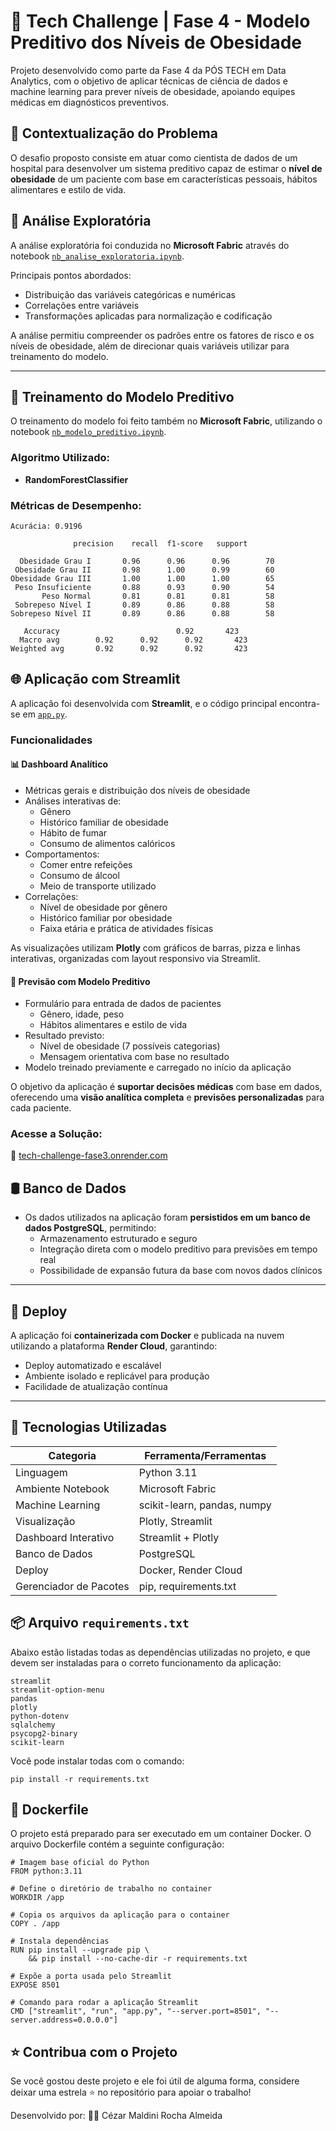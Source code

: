 # 🧠 Tech Challenge | Fase 4 - Modelo Preditivo dos Níveis de Obesidade

Projeto desenvolvido como parte da Fase 4 da PÓS TECH em Data Analytics, com o objetivo de aplicar técnicas de ciência de dados e machine learning para prever níveis de obesidade, apoiando equipes médicas em diagnósticos preventivos.


## 📌 Contextualização do Problema

O desafio proposto consiste em atuar como cientista de dados de um hospital para desenvolver um sistema preditivo capaz de estimar o **nível de obesidade** de um paciente com base em características pessoais, hábitos alimentares e estilo de vida.


## 🔎 Análise Exploratória

A análise exploratória foi conduzida no **Microsoft Fabric** através do notebook [`nb_analise_exploratoria.ipynb`](./nb_analise_exploratoria.ipynb).

Principais pontos abordados:
- Distribuição das variáveis categóricas e numéricas
- Correlações entre variáveis
- Transformações aplicadas para normalização e codificação

A análise permitiu compreender os padrões entre os fatores de risco e os níveis de obesidade, além de direcionar quais variáveis utilizar para treinamento do modelo.

---

## 🤖 Treinamento do Modelo Preditivo

O treinamento do modelo foi feito também no **Microsoft Fabric**, utilizando o notebook [`nb_modelo_preditivo.ipynb`](./nb_modelo_preditivo.ipynb).

### Algoritmo Utilizado:
- **RandomForestClassifier**

### Métricas de Desempenho:
```text
Acurácia: 0.9196

              precision    recall  f1-score   support

  Obesidade Grau I       0.96      0.96      0.96        70
 Obesidade Grau II       0.98      1.00      0.99        60
Obesidade Grau III       1.00      1.00      1.00        65
 Peso Insuficiente       0.88      0.93      0.90        54
       Peso Normal       0.81      0.81      0.81        58
 Sobrepeso Nível I       0.89      0.86      0.88        58
Sobrepeso Nível II       0.89      0.86      0.88        58

   Accuracy                          0.92       423
  Macro avg        0.92      0.92      0.92       423
Weighted avg       0.92      0.92      0.92       423

```

## 🌐 Aplicação com Streamlit

A aplicação foi desenvolvida com **Streamlit**, e o código principal encontra-se em [`app.py`](./app.py).

### Funcionalidades

#### 📊 Dashboard Analítico
- Métricas gerais e distribuição dos níveis de obesidade
- Análises interativas de:
  - Gênero
  - Histórico familiar de obesidade
  - Hábito de fumar
  - Consumo de alimentos calóricos
- Comportamentos:
  - Comer entre refeições
  - Consumo de álcool
  - Meio de transporte utilizado
- Correlações:
  - Nível de obesidade por gênero
  - Histórico familiar por obesidade
  - Faixa etária e prática de atividades físicas

As visualizações utilizam **Plotly** com gráficos de barras, pizza e linhas interativas, organizadas com layout responsivo via Streamlit.

#### 🧪 Previsão com Modelo Preditivo
- Formulário para entrada de dados de pacientes
  - Gênero, idade, peso
  - Hábitos alimentares e estilo de vida
- Resultado previsto:
  - Nível de obesidade (7 possíveis categorias)
  - Mensagem orientativa com base no resultado
- Modelo treinado previamente e carregado no início da aplicação

O objetivo da aplicação é **suportar decisões médicas** com base em dados, oferecendo uma **visão analítica completa** e **previsões personalizadas** para cada paciente.

### Acesse a Solução:
🔗 [tech-challenge-fase3.onrender.com](https://tech-challenge-fase04.onrender.com)

## 🛢 Banco de Dados

- Os dados utilizados na aplicação foram **persistidos em um banco de dados PostgreSQL**, permitindo:
  - Armazenamento estruturado e seguro
  - Integração direta com o modelo preditivo para previsões em tempo real
  - Possibilidade de expansão futura da base com novos dados clínicos

---

## 🚀 Deploy

A aplicação foi **containerizada com Docker** e publicada na nuvem utilizando a plataforma **Render Cloud**, garantindo:

- Deploy automatizado e escalável
- Ambiente isolado e replicável para produção
- Facilidade de atualização contínua

---

## 🧰 Tecnologias Utilizadas

| Categoria           | Ferramenta/Ferramentas                      |
|---------------------|---------------------------------------------|
| Linguagem           | Python 3.11                                 |
| Ambiente Notebook   | Microsoft Fabric                            |
| Machine Learning    | scikit-learn, pandas, numpy                 |
| Visualização        | Plotly, Streamlit                           |
| Dashboard Interativo| Streamlit + Plotly                          |
| Banco de Dados      | PostgreSQL                                  |
| Deploy              | Docker, Render Cloud                        |
| Gerenciador de Pacotes | pip, requirements.txt                    |

## 📦 Arquivo `requirements.txt`

Abaixo estão listadas todas as dependências utilizadas no projeto, e que devem ser instaladas para o correto funcionamento da aplicação:

```
streamlit
streamlit-option-menu
pandas
plotly
python-dotenv
sqlalchemy
psycopg2-binary
scikit-learn
```

Você pode instalar todas com o comando:
```
pip install -r requirements.txt
```

## 🐳 Dockerfile

O projeto está preparado para ser executado em um container Docker. O arquivo Dockerfile contém a seguinte configuração:

```
# Imagem base oficial do Python
FROM python:3.11

# Define o diretório de trabalho no container
WORKDIR /app

# Copia os arquivos da aplicação para o container
COPY . /app

# Instala dependências
RUN pip install --upgrade pip \
    && pip install --no-cache-dir -r requirements.txt

# Expõe a porta usada pelo Streamlit
EXPOSE 8501

# Comando para rodar a aplicação Streamlit
CMD ["streamlit", "run", "app.py", "--server.port=8501", "--server.address=0.0.0.0"]
```

## ⭐ Contribua com o Projeto

Se você gostou deste projeto e ele foi útil de alguma forma, considere deixar uma estrela ⭐ no repositório para apoiar o trabalho!


Desenvolvido por:
👨‍💻 Cézar Maldini Rocha Almeida

